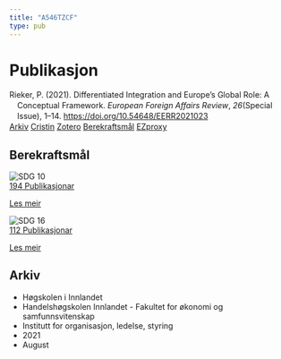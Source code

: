 ```yaml
---
title: "A546TZCF"
type: pub
---
```

<h1>Publikasjon</h1>
<article id="csl-bib-container-A546TZCF" class="csl-bib-container">
  <div class="csl-bib-body" style="line-height: 1.35; padding-left: 1em; text-indent:-1em;">
  <div class="csl-entry">Rieker, P. (2021). Differentiated Integration and Europe&#x2019;s Global Role: A Conceptual Framework. <i>European Foreign Affairs Review</i>, <i>26</i>(Special Issue), 1&#x2013;14. <a href="https://doi.org/10.54648/EERR2021023">https://doi.org/10.54648/EERR2021023</a></div>
</div>
  <div class="csl-bib-buttons">
    <a href="#taxonomy-article-A546TZCF" class="csl-bib-button">Arkiv</a>
    <a href alt="Cristin URL" class="csl-bib-button">Cristin</a>
    <a href alt="Zotero URL" class="csl-bib-button">Zotero</a>
    <a href="#sdg-article-A546TZCF" class="csl-bib-button">Berekraftsmål</a>
    <a href="http://ezproxy.inn.no/login?url=https://doi.org/10.54648/EERR2021023" class="csl-bib-button">EZproxy</a>
  </div>
  <div id="csl-bib-meta-container-A546TZCF"></div>
</article>
<div id="csl-bib-meta-A546TZCF" class="csl-bib-meta">
  <article id="sdg-article-A546TZCF" class="sdg-article">
    <h1>Berekraftsmål</h1>
    <div class="sdg-container"><div id="sdg10" class="sdg">
<img src="{{< params subfolder >}}images/sdg/sdg10_no.png" class="image" alt="SDG 10">
<div class="sdg-overlay">
<a href="{{< params subfolder >}}no/archive/?sdg=10#archive" class="sdg-publication-count"><span>194</span> Publikasjonar</a>
<p><a href="https://www.fn.no/om-fn/fns-baerekraftsmaal/mindre-ulikhet?lang=nno-NO" class="sdg-read-more">Les meir</a></p>
</div>
</div> <div id="sdg16" class="sdg">
<img src="{{< params subfolder >}}images/sdg/sdg16_no.png" class="image" alt="SDG 16">
<div class="sdg-overlay">
<a href="{{< params subfolder >}}no/archive/?sdg=16#archive" class="sdg-publication-count"><span>112</span> Publikasjonar</a>
<p><a href="https://www.fn.no/om-fn/fns-baerekraftsmaal/fred-rettferdighet-og-velfungerende-institusjoner?lang=nno-NO" class="sdg-read-more">Les meir</a></p>
</div>
</div></div>
  </article>
  <article id="taxonomy-article-A546TZCF" class="taxonomy-article">
    <h1>Arkiv</h1>
    <ul>
      <li>Høgskolen i Innlandet</li>
      <li>Handelshøgskolen Innlandet - Fakultet for økonomi og samfunnsvitenskap</li>
      <li>Institutt for organisasjon, ledelse, styring</li>
      <li>2021</li>
      <li>August</li>
    </ul>
  </article>
</div>
